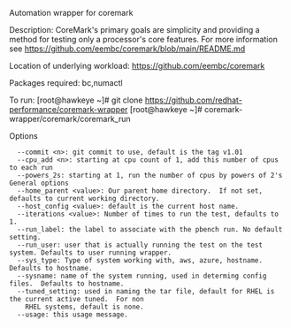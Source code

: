 Automation wrapper for coremark

Description: CoreMark's primary goals are simplicity and providing a method for
             testing only a processor's core features. For more information see
	     https://github.com/eembc/coremark/blob/main/README.md
  
Location of underlying workload:  https://github.com/eembc/coremark

Packages required: bc,numactl

To run:
[root@hawkeye ~]# git clone https://github.com/redhat-performance/coremark-wrapper
[root@hawkeye ~]# coremark-wrapper/coremark/coremark_run


Options
```
  --commit <n>: git commit to use, default is the tag v1.01
  --cpu_add <n>: starting at cpu count of 1, add this number of cpus to each run
  --powers_2s: starting at 1, run the number of cpus by powers of 2's
General options
  --home_parent <value>: Our parent home directory.  If not set, defaults to current working directory.
  --host_config <value>: default is the current host name.
  --iterations <value>: Number of times to run the test, defaults to 1.
  --run_label: the label to associate with the pbench run. No default setting.
  --run_user: user that is actually running the test on the test system. Defaults to user running wrapper.
  --sys_type: Type of system working with, aws, azure, hostname.  Defaults to hostname.
  --sysname: name of the system running, used in determing config files.  Defaults to hostname.
  --tuned_setting: used in naming the tar file, default for RHEL is the current active tuned.  For non
    RHEL systems, default is none.
  --usage: this usage message.
```
